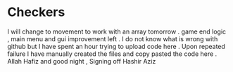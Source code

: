 # Checkers

I will change to movement to work with an array tomorrow . game end logic , main menu and gui improvement left . I do not know what is wrong with github but I have spent an hour trying to upload code here . Upon repeated failure I have manually created the files and copy pasted the code here . Allah Hafiz and good night , Signing off Hashir Aziz
